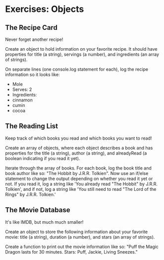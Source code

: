 # Exercises: Objects

## The Recipe Card

Never forget another recipe!

Create an object to hold information on your favorite recipe. It should have properties for title (a string), servings (a number), and ingredients (an array of strings).

On separate lines (one console.log statement for each), log the recipe information so it looks like:

- Mole
- Serves: 2
- Ingredients:
- cinnamon
- cumin
- cocoa

## The Reading List

Keep track of which books you read and which books you want to read!

Create an array of objects, where each object describes a book and has properties for the title (a string), author (a string), and alreadyRead (a boolean indicating if you read it yet).

Iterate through the array of books. For each book, log the book title and book author like so: "The Hobbit by J.R.R. Tolkien".
Now use an if/else statement to change the output depending on whether you read it yet or not. If you read it, log a string like 'You already read "The Hobbit" by J.R.R. Tolkien', and if not, log a string like 'You still need to read "The Lord of the Rings" by J.R.R. Tolkien.'

## The Movie Database

It's like IMDB, but much much smaller!

Create an object to store the following information about your favorite movie: title (a string), duration (a number), and stars (an array of strings).

Create a function to print out the movie information like so: "Puff the Magic Dragon lasts for 30 minutes. Stars: Puff, Jackie, Living Sneezes."
